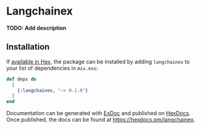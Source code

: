# Langchainex

**TODO: Add description**

## Installation

If [available in Hex](https://hex.pm/docs/publish), the package can be installed
by adding `langchainex` to your list of dependencies in `mix.exs`:

```elixir
def deps do
  [
    {:langchainex, "~> 0.1.0"}
  ]
end
```

Documentation can be generated with [ExDoc](https://github.com/elixir-lang/ex_doc)
and published on [HexDocs](https://hexdocs.pm). Once published, the docs can
be found at <https://hexdocs.pm/langchainex>.

